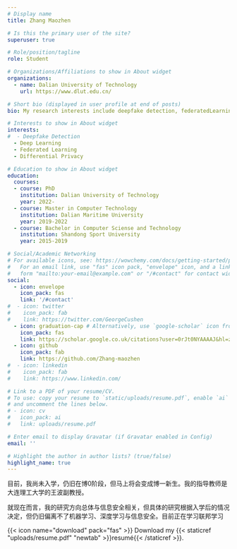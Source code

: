 ```yaml
---
# Display name
title: Zhang Maozhen

# Is this the primary user of the site?
superuser: true

# Role/position/tagline
role: Student

# Organizations/Affiliations to show in About widget
organizations:
  - name: Dalian University of Technology
    url: https://www.dlut.edu.cn/

# Short bio (displayed in user profile at end of posts)
bio: My research interests include deepfake detection, federatedLearning and differential privacy.

# Interests to show in About widget
interests:
#  - Deepfake Detection
  - Deep Learning
  - Federated Learning
  - Differential Privacy

# Education to show in About widget
education:
  courses:
  - course: PhD
    institution: Dalian University of Technology
    year: 2022-
  - course: Master in Computer Technology
    institution: Dalian Maritime University
    year: 2019-2022
  - course: Bachelor in Computer Sciense and Technology
    institution: Shandong Sport University
    year: 2015-2019

# Social/Academic Networking
# For available icons, see: https://wowchemy.com/docs/getting-started/page-builder/#icons
#   For an email link, use "fas" icon pack, "envelope" icon, and a link in the
#   form "mailto:your-email@example.com" or "/#contact" for contact widget.
social:
  - icon: envelope
    icon_pack: fas
    link: '/#contact'
#  - icon: twitter
#    icon_pack: fab
#    link: https://twitter.com/GeorgeCushen
  - icon: graduation-cap # Alternatively, use `google-scholar` icon from `ai` icon pack
    icon_pack: fas
    link: https://scholar.google.co.uk/citations?user=0rJt0NYAAAAJ&hl=zh-CN
  - icon: github
    icon_pack: fab
    link: https://github.com/Zhang-maozhen
#  - icon: linkedin
#    icon_pack: fab
#    link: https://www.linkedin.com/

# Link to a PDF of your resume/CV.
# To use: copy your resume to `static/uploads/resume.pdf`, enable `ai` icons in `params.toml`,
# and uncomment the lines below.
# - icon: cv
#   icon_pack: ai
#   link: uploads/resume.pdf

# Enter email to display Gravatar (if Gravatar enabled in Config)
email: ''

# Highlight the author in author lists? (true/false)
highlight_name: true
---
```


目前，我尚未入学，仍旧在博0阶段，但马上将会变成博一新生。我的指导教师是大连理工大学的王波副教授。

就现在而言，我的研究方向总体与信息安全相关，但具体的研究根据入学后的情况决定，但仍旧偏离不了机器学习、深度学习与信息安全。目前正在学习联邦学习

{{< icon name="download" pack="fas" >}} Download my {{< staticref "uploads/resume.pdf" "newtab" >}}resumé{{< /staticref >}}.
